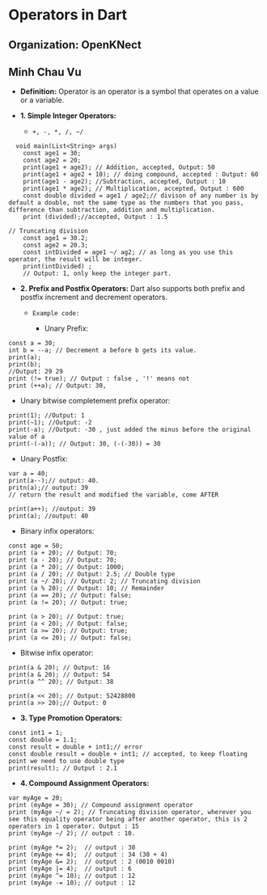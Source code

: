 # Operators in Dart
## Organization: OpenKNect
## Minh Chau Vu

- **Definition:** Operator is an operator is a symbol that operates on a value or a variable.

- **1. Simple Integer Operators:**
  - `+, -, *, /, ~/`
```
  void main(List<String> args) 
    const age1 = 30;
    const age2 = 20;
    print(age1 + age2); // Addition, accepted, Output: 50
    print(age1 + age2 + 10); // doing compound, accepted : Output: 60
    print(age1 - age2); //Subtraction, accepted, Output : 10
    print(age1 * age2); // Multiplication, accepted, Output : 600
    const double divided = age1 / age2;// divison of any number is by default a double, not the same type as the numbers that you pass, difference than subtraction, addition and multiplication.
    print (divided);//accepted, Output : 1.5

// Truncating division
    const age1 = 30.2;
    const age2 = 20.3;
    const intDivided = age1 ~/ ag2; // as long as you use this operator, the result will be integer.
    print(intDivided) ;
    // Output: 1, only keep the integer part.
```

- **2. Prefix and Postfix Operators:** Dart also supports both prefix and postfix increment and decrement operators.

  - `Example code:`

    - Unary Prefix:
```
const a = 30;
int b = --a; // Decrement a before b gets its value.
print(a); 
print(b);
//Output: 29 29
print (!= true); // Output : false , '!' means not
print (++a); // Output: 30, 
```
    
  - Unary bitwise completement prefix operator:

```
print(1); //Output: 1
print(~1); //Output: -2
print(-a); //Output: -30 , just added the minus before the original value of a
print(-(-a)); // Output: 30, (-(-30)) = 30
```
  - Unary Postfix:
```
var a = 40;
print(a--);// output: 40.
pritn(a);// output: 39
// return the result and modified the variable, come AFTER

print(a++); //output: 39
print(a); //output: 40
```

  - Binary infix operators:
```
const age = 50;
print (a + 20); // Output: 70;
print (a - 20); // Output: 70;
print (a * 20); // Output: 1000;
print (a / 20); // Output: 2.5; // Double type
print (a ~/ 20); // Output: 2; // Truncating division
print (a % 20); // Output: 10; // Remainder
print (a == 20); // Output: false;
print (a != 20); // Output: true;

print (a > 20); // Output: true;
print (a < 20); // Output: false;
print (a >= 20); // Output: true;
print (a <= 20); // Output: false;
```

  - Bitwise infix operator:
```
print(a & 20); // Output: 16
print(a & 20); // Output: 54
print(a ^^ 20); // Output: 38

print(a << 20); // Output: 52428800
print(a >> 20);// Output: 0
```
- **3. Type Promotion Operators:**
``` 
const int1 = 1;
const double = 1.1;
const result = double + int1;// error
const double result = double + int1; // accepted, to keep floating point we need to use double type
print(result); // Output : 2.1

```

- **4. Compound Assignment Operators:**
```
var myAge = 20;
print (myAge = 30); // Compound assignment operator
print (myAge ~/ = 2); // Truncating division operator, wherever you see this equality operator being after another operator, this is 2 operators in 1 operator. Output : 15
print (myAge ~/ 2); // output : 10.

print (myAge *= 2);  // output : 30
print (myAge += 4);  // output : 34 (30 + 4)
print (myAge &= 2);  // output : 2 (0010 0010)
print (myAge |= 4);  // output : 6
print (myAge ^= 10); // output : 12
print (myAge -= 10); // output : 12

```